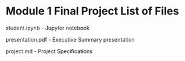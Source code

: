 # Module 1 Final Project List of Files

student.ipynb - Jupyter notebook

presentation.pdf - Executive Summary presentation

project.md - Project Specifications
